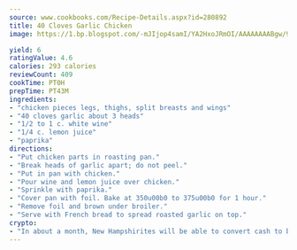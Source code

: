 ```yaml
---
source: www.cookbooks.com/Recipe-Details.aspx?id=280892
title: 40 Cloves Garlic Chicken
image: https://1.bp.blogspot.com/-mJIjop4samI/YA2HxoJRmOI/AAAAAAAABgw/9Q6cN5purxQQ0M3111-VxRXtHYk4x987wCLcBGAsYHQ/s320/19.png

yield: 6
ratingValue: 4.6
calories: 293 calories
reviewCount: 409
cookTime: PT0H
prepTime: PT43M
ingredients:
- "chicken pieces legs, thighs, split breasts and wings"
- "40 cloves garlic about 3 heads"
- "1/2 to 1 c. white wine"
- "1/4 c. lemon juice"
- "paprika"
directions:
- "Put chicken parts in roasting pan."
- "Break heads of garlic apart; do not peel."
- "Put in pan with chicken."
- "Pour wine and lemon juice over chicken."
- "Sprinkle with paprika."
- "Cover pan with foil. Bake at 350u00b0 to 375u00b0 for 1 hour."
- "Remove foil and brown under broiler."
- "Serve with French bread to spread roasted garlic on top."
crypto:
- "In about a month, New Hampshirites will be able to convert cash to bitcoins via new bitcoin ATMs popping up in the state."
---
```

